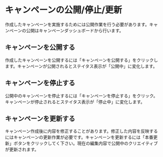 # キャンペーンの公開/停止/更新
作成したキャンペーンを実施するためには公開作業を行う必要があります。キャンペーンの公開はキャンペーンダッシュボードから行います。


## キャンペーンを公開する
作成したキャンペーンを公開するには「キャンペーンを公開する」をクリックします。キャンペーンが公開されるとステイタス表示が「公開中」に変化します。

## キャンペーンを停止する
公開中のキャンペーンを停止するには「キャンペーンを停止する」をクリック。キャンペーンが停止されるとステイタス表示が「停止中」に変化します。

## キャンペーンを更新する
キャンペーン作成後に内容を修正することがあります。修正した内容を反映するにはキャンペーンの更新作業が必要です。キャンペーンを更新するには「本番更新」ボタンをクリックしてく下さい。現在の編集内容で公開中のクリエイティブが更新されます。


